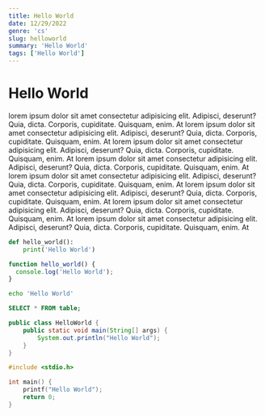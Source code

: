 ```yaml
---
title: Hello World
date: 12/29/2022
genre: 'cs'
slug: helloworld
summary: 'Hello World'
tags: ['Hello World']
---
```


# Hello World

lorem ipsum dolor sit amet consectetur adipisicing elit. Adipisci, deserunt? Quia, dicta. Corporis, cupiditate. Quisquam, enim. At
lorem ipsum dolor sit amet consectetur adipisicing elit. Adipisci, deserunt? Quia, dicta. Corporis, cupiditate. Quisquam, enim. At
lorem ipsum dolor sit amet consectetur adipisicing elit. Adipisci, deserunt? Quia, dicta. Corporis, cupiditate. Quisquam, enim. At
lorem ipsum dolor sit amet consectetur adipisicing elit. Adipisci, deserunt? Quia, dicta. Corporis, cupiditate. Quisquam, enim. At
lorem ipsum dolor sit amet consectetur adipisicing elit. Adipisci, deserunt? Quia, dicta. Corporis, cupiditate. Quisquam, enim. At
lorem ipsum dolor sit amet consectetur adipisicing elit. Adipisci, deserunt? Quia, dicta. Corporis, cupiditate. Quisquam, enim. At
lorem ipsum dolor sit amet consectetur adipisicing elit. Adipisci, deserunt? Quia, dicta. Corporis, cupiditate. Quisquam, enim. At
lorem ipsum dolor sit amet consectetur adipisicing elit. Adipisci, deserunt? Quia, dicta. Corporis, cupiditate. Quisquam, enim. At

```python
def hello_world():
    print('Hello World')
```

```javascript
function hello_world() {
  console.log('Hello World');
}
```

```bash
echo 'Hello World'
```

```sql
SELECT * FROM table;
```

```java
public class HelloWorld {
    public static void main(String[] args) {
        System.out.println("Hello World");
    }
}
```

```c
#include <stdio.h>

int main() {
    printf("Hello World");
    return 0;
}
```
